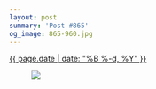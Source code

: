 ```yaml
---
layout: post
summary: 'Post #865'
og_image: 865-960.jpg
---
```


<div class="post">
 <time>
  <a href="/865">
   {{ page.date | date: "%B %-d, %Y" }}
  </a>
 </time>
 <a href="/865">
  <figure data-taken="7/2/2019">
   <img sizes="(min-width: 700px) 50vw, calc(100vw - 2rem)" src="{{ site.assets_url }}/865-480.jpg" srcset="{{ site.assets_url }}/865-240.jpg 240w, {{ site.assets_url }}/865-480.jpg 480w, {{ site.assets_url }}/865-720.jpg 720w, {{ site.assets_url }}/865-960.jpg 960w"/>
  </figure>
 </a>
</div>
